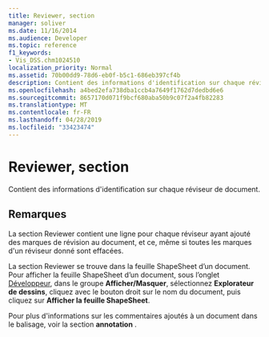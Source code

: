 ```yaml
---
title: Reviewer, section
manager: soliver
ms.date: 11/16/2014
ms.audience: Developer
ms.topic: reference
f1_keywords:
- Vis_DSS.chm1024510
localization_priority: Normal
ms.assetid: 70b00dd9-78d6-eb0f-b5c1-686eb397cf4b
description: Contient des informations d'identification sur chaque réviseur de document.
ms.openlocfilehash: a4bed2efa738dba1ccb4a7649f1762d7dedbd6e6
ms.sourcegitcommit: 8657170d071f9bcf680aba50b9c07f2a4fb82283
ms.translationtype: MT
ms.contentlocale: fr-FR
ms.lasthandoff: 04/28/2019
ms.locfileid: "33423474"
---
```

# <a name="reviewer-section"></a>Reviewer, section

Contient des informations d'identification sur chaque réviseur de document.
  
## <a name="remarks"></a>Remarques

La section Reviewer contient une ligne pour chaque réviseur ayant ajouté des marques de révision au document, et ce, même si toutes les marques d'un réviseur donné sont effacées. 
  
La section Reviewer se trouve dans la feuille ShapeSheet d’un document. Pour afficher la feuille ShapeSheet d’un document, sous l’onglet [Développeur](run-in-developer-mode-display-the-developer-tab.md), dans le groupe **Afficher/Masquer**, sélectionnez **Explorateur de dessins**, cliquez avec le bouton droit sur le nom du document, puis cliquez sur **Afficher la feuille ShapeSheet**. 
  
Pour plus d'informations sur les commentaires ajoutés à un document dans le balisage, voir la section **annotation** . 
  

